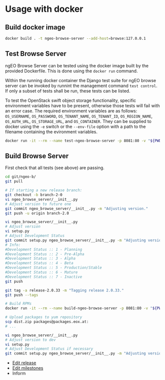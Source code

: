 # Usage with docker

## Build docker image

```bash
docker build . -t ngeo-browse-server --add-host=browse:127.0.0.1
```

## Test Browse Server

ngEO Browse Server can be tested using the docker image built by the provided
Dockerfile. This is done using the `docker run` command.

Within the running docker container the Django test suite for ngEO browse server
can be invoked by runnint the management command `test control`. If only a
subset of tests shall be run, these tests can be listed.

To test the OpenStack swift object storage functionality, specific environment
variables have to be present, otherwise those tests will fail with an error case.
The required environment variables are as follows: `OS_USERNAME`, `OS_PASSWORD`,
`OS_TENANT_NAME`, `OS_TENANT_ID`, `OS_REGION_NAME`, `OS_AUTH_URL`,
`OS_STORAGE_URL`, and `OS_CONTAINER`. They can be supplied to docker using the
`-e` switch or the `--env-file` option with a path to the filename containing
the evironment variables.

```bash
docker run -it --rm --name test-ngeo-browse-server -p 8081:80 -v "${PWD}/../ngeo_browse_server/":/usr/lib/python2.6/site-packages/ngeo_browse_server/ -v "${PWD}/../ngeo-b_autotest/data/":/var/www/ngeo/ngeo_browse_server_instance/ngeo_browse_server_instance/data/ -v "${PWD}/../ngeo-b_autotest/logs/":/var/www/ngeo/ngeo_browse_server_instance/ngeo_browse_server_instance/logs/ --tmpfs /tmp:rw,exec,nosuid,nodev -h browse --add-host=browse:127.0.0.1 ngeo-browse-server /bin/bash -c "/etc/init.d/postgresql start && sleep 5 && /etc/init.d/memcached start && python /var/www/ngeo/ngeo_browse_server_instance/manage.py test control -v2"
```

## Build Browse Server

First check that all tests (see above) are passing.

```bash
cd git/ngeo-b/
git pull

# If starting a new release branch:
git checkout -b branch-2-0
vi ngeo_browse_server/__init__.py
# Adjust version to future one
git commit ngeo_browse_server/__init__.py -m "Adjusting version."
git push -u origin branch-2.0

vi ngeo_browse_server/__init__.py
# Adjust version
vi setup.py
# Adjust Development Status
git commit setup.py ngeo_browse_server/__init__.py -m "Adjusting version."
# Info:
#Development Status :: 1 - Planning
#Development Status :: 2 - Pre-Alpha
#Development Status :: 3 - Alpha
#Development Status :: 4 - Beta
#Development Status :: 5 - Production/Stable
#Development Status :: 6 - Mature
#Development Status :: 7 - Inactive
git push

git tag -a release-2.0.33 -m "Tagging release 2.0.33."
git push --tags

# Build RPMs
docker run -it --rm --name build-ngeo-browse-server -p 8081:80 -v "${PWD}/../":/ngeo-b/ --tmpfs /tmp:rw,exec,nosuid,nodev -h browse --add-host=browse:127.0.0.1 ngeo-browse-server /bin/bash -c "yum update && yum install -y rpmdevtools && cd /ngeo-b/ && python setup.py bdist_rpm"

# Upload packages to yum repository
scp dist.zip packages@packages.eox.at:
# ...

vi ngeo_browse_server/__init__.py
# Adjust version to dev
vi setup.py
# Adjust Development Status if necessary
git commit setup.py ngeo_browse_server/__init__.py -m "Adjusting version."
```

* [Edit release](https://github.com/EOX-A/ngeo-b/releases)
* [Edit milestones](https://github.com/EOX-A/ngeo-b/milestones)
* Inform
